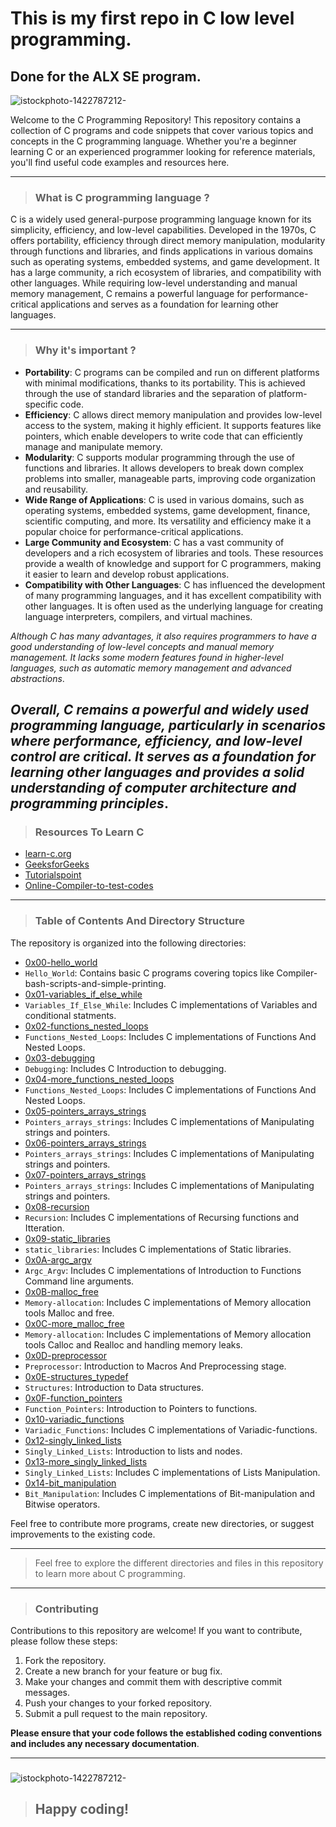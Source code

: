 # This is my first repo in C low level programming.
## Done for the ALX SE program.

![istockphoto-1422787212-](https://github.com/0xTariq-dev/alx-low_level_programming/assets/132394314/328157c3-9920-4755-88d0-070fdfdd77db)

Welcome to the C Programming Repository! This repository contains a collection of C programs and code snippets that cover various topics and concepts in the C programming language.
Whether you're a beginner learning C or an experienced programmer looking for reference materials, you'll find useful code examples and resources here.

-------------------------------------------------------------------------------------------------
>### What is C programming language ?

C is a widely used general-purpose programming language known for its simplicity, efficiency, and low-level capabilities. Developed in the 1970s, C offers portability, efficiency
through direct memory manipulation, modularity through functions and libraries, and finds applications in various domains such as operating systems, embedded systems, and game
development. It has a large community, a rich ecosystem of libraries, and compatibility with other languages. While requiring low-level understanding and manual memory management, 
C remains a powerful language for performance-critical applications and serves as a foundation for learning other languages.

--------------------------------------------------------------------------------------------------
>### Why it's important ?
+ **Portability**: C programs can be compiled and run on different platforms with minimal modifications, thanks to its portability. This is achieved through the use of standard libraries and the separation of platform-specific code.
+ **Efficiency**: C allows direct memory manipulation and provides low-level access to the system, making it highly efficient. It supports features like pointers, which enable developers to write code that can efficiently manage and manipulate memory.
+ **Modularity**: C supports modular programming through the use of functions and libraries. It allows developers to break down complex problems into smaller, manageable parts, improving code organization and reusability.
+ **Wide Range of Applications**: C is used in various domains, such as operating systems, embedded systems, game development, finance, scientific computing, and more. Its versatility and efficiency make it a popular choice for performance-critical applications.
+ **Large Community and Ecosystem**: C has a vast community of developers and a rich ecosystem of libraries and tools. These resources provide a wealth of knowledge and support for C programmers, making it easier to learn and develop robust applications.
+ **Compatibility with Other Languages**: C has influenced the development of many programming languages, and it has excellent compatibility with other languages. It is often used as the underlying language for creating language interpreters, compilers, and virtual machines.

*Although C has many advantages, it also requires programmers to have a good understanding of low-level concepts and manual memory management. It lacks some modern features found in higher-level languages, such as automatic memory management and advanced abstractions*.

*Overall, C remains a powerful and widely used programming language, particularly in scenarios where performance, efficiency, and low-level control are critical. It serves as a foundation for learning other languages and provides a solid understanding of computer architecture and programming principles*.
------------------------------------------------------------------------------------------------
>### Resources To Learn C

- [learn-c.org](https://www.learn-c.org/)
- [GeeksforGeeks](https://www.geeksforgeeks.org/c-programming-language/)
- [Tutorialspoint](https://www.tutorialspoint.com/cprogramming/index.htm)
- [Online-Compiler-to-test-codes](https://www.programiz.com/c-programming/online-compiler/)

-------------------------------------------------------------------------------------------------
>### Table of Contents And Directory Structure

The repository is organized into the following directories:
- [0x00-hello_world](https://github.com/0xTariq-dev/alx-low_level_programming/tree/master/0x00-hello_world)
- `Hello_World`: Contains basic C programs covering topics like Compiler-bash-scripts-and-simple-printing.
- [0x01-variables_if_else_while](https://github.com/0xTariq-dev/alx-low_level_programming/tree/master/0x01-variables_if_else_while)
- `Variables_If_Else_While`: Includes C implementations of Variables and conditional statments.
- [0x02-functions_nested_loops](https://github.com/0xTariq-dev/alx-low_level_programming/tree/master/0x02-functions_nested_loops)
- `Functions_Nested_Loops`: Includes C implementations of Functions And Nested Loops.
- [0x03-debugging](https://github.com/0xTariq-dev/alx-low_level_programming/tree/master/0x03-debugging)
- `Debugging`: Includes C Introduction to debugging.
- [0x04-more_functions_nested_loops](https://github.com/0xTariq-dev/alx-low_level_programming/tree/master/0x04-more_functions_nested_loops)
- `Functions_Nested_Loops`: Includes C implementations of Functions And Nested Loops.
- [0x05-pointers_arrays_strings](https://github.com/0xTariq-dev/alx-low_level_programming/tree/master/0x05-pointers_arrays_strings)
- `Pointers_arrays_strings`: Includes C implementations of Manipulating strings and pointers.
- [0x06-pointers_arrays_strings](https://github.com/0xTariq-dev/alx-low_level_programming/tree/master/0x06-pointers_arrays_strings)
- `Pointers_arrays_strings`: Includes C implementations of Manipulating strings and pointers.
- [0x07-pointers_arrays_strings](https://github.com/0xTariq-dev/alx-low_level_programming/tree/master/0x07-pointers_arrays_strings)
- `Pointers_arrays_strings`: Includes C implementations of Manipulating strings and pointers.
- [0x08-recursion](https://github.com/0xTariq-dev/alx-low_level_programming/tree/master/0x08-recursion)
- `Recursion`: Includes C implementations of Recursing functions and Itteration.
- [0x09-static_libraries](https://github.com/0xTariq-dev/alx-low_level_programming/tree/master/0x09-static_libraries)
- `static_libraries`: Includes C implementations of Static libraries.
- [0x0A-argc_argv](https://github.com/0xTariq-dev/alx-low_level_programming/tree/master/0x0A-argc_argv)
- `Argc_Argv`: Includes C implementations of Introduction to Functions Command line arguments.
- [0x0B-malloc_free](https://github.com/0xTariq-dev/alx-low_level_programming/tree/master/0x0B-malloc_free)
- `Memory-allocation`: Includes C implementations of Memory allocation tools Malloc and free.
- [0x0C-more_malloc_free](https://github.com/0xTariq-dev/alx-low_level_programming/tree/master/0x0C-more_malloc_free)
- `Memory-allocation`: Includes C implementations of Memory allocation tools Calloc and Realloc and handling memory leaks.
- [0x0D-preprocessor](https://github.com/0xTariq-dev/alx-low_level_programming/tree/master/0x0D-preprocessor)
- `Preprocessor`: Introduction to Macros And Preprocessing stage.
- [0x0E-structures_typedef](https://github.com/0xTariq-dev/alx-low_level_programming/tree/master/0x0E-structures_typedef)
- `Structures`: Introduction to Data structures.
- [0x0F-function_pointers](https://github.com/0xTariq-dev/alx-low_level_programming/tree/master/0x0F-function_pointers)
- `Function_Pointers`: Introduction to Pointers to functions.
- [0x10-variadic_functions](https://github.com/0xTariq-dev/alx-low_level_programming/tree/master/0x10-variadic_functions)
- `Variadic_Functions`: Includes C implementations of Variadic-functions.
- [0x12-singly_linked_lists](https://github.com/0xTariq-dev/alx-low_level_programming/tree/master/0x12-singly_linked_lists)
- `Singly_Linked_Lists`: Introduction to lists and nodes.
- [0x13-more_singly_linked_lists](https://github.com/0xTariq-dev/alx-low_level_programming/tree/master/0x12-singly_linked_lists)
- `Singly_Linked_Lists`: Includes C implementations of Lists Manipulation.
- [0x14-bit_manipulation](https://github.com/0xTariq-dev/alx-low_level_programming/tree/master/0x14-bit_manipulation)
- `Bit_Manipulation`: Includes C implementations of Bit-manipulation and Bitwise operators.

Feel free to contribute more programs, create new directories, or suggest improvements to the existing code.

-----------------------------------------------------------------------------------------------
> Feel free to explore the different directories and files in this repository to learn more about C programming.
-----------------------------------------------------------------------------------------------
>### Contributing

Contributions to this repository are welcome! If you want to contribute, please follow these steps:

1. Fork the repository.
2. Create a new branch for your feature or bug fix.
3. Make your changes and commit them with descriptive commit messages.
4. Push your changes to your forked repository.
5. Submit a pull request to the main repository.

**Please ensure that your code follows the established coding conventions and includes any necessary documentation**.

------------------------------------------------------------------------------------------------------------------------
>###
![istockphoto-1422787212-](https://github.com/0xTariq-dev/alx-low_level_programming/assets/132394314/328157c3-9920-4755-88d0-070fdfdd77db)

>## Happy coding!
